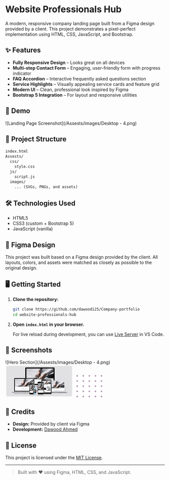 # Website Professionals Hub

A modern, responsive company landing page built from a Figma design provided by a client. This project demonstrates a pixel-perfect implementation using HTML, CSS, JavaScript, and Bootstrap.

## ✨ Features

- **Fully Responsive Design** – Looks great on all devices
- **Multi-step Contact Form** – Engaging, user-friendly form with progress indicator
- **FAQ Accordion** – Interactive frequently asked questions section
- **Service Highlights** – Visually appealing service cards and feature grid
- **Modern UI** – Clean, professional look inspired by Figma
- **Bootstrap 5 Integration** – For layout and responsive utilities

## 🚀 Demo

![Landing Page Screenshot](/Assests/images/Desktop - 4.png)

## 📁 Project Structure

```
index.html
Assests/
  css/
    style.css
  js/
    script.js
  images/
    ... (SVGs, PNGs, and assets)
```

## 🛠️ Technologies Used

- HTML5
- CSS3 (custom + Bootstrap 5)
- JavaScript (vanilla)
  

## 📐 Figma Design

This project was built based on a Figma design provided by the client. All layouts, colors, and assets were matched as closely as possible to the original design.

## 🖥️ Getting Started

1. **Clone the repository:**
   ```sh
   git clone https://github.com/dawood125/Company-portfolio
   cd website-professionals-hub
   ```

2. **Open `index.html` in your browser.**

   For live reload during development, you can use [Live Server](https://marketplace.visualstudio.com/items?itemName=ritwickdey.LiveServer) in VS Code.

## 📸 Screenshots

![Hero Section](/Assests/images/Desktop - 4.png)
![Services Section](Assests/images/website.png)
![FAQ Section](Assests/images/Group%2050.png)

## 🤝 Credits

- **Design:** Provided by client via Figma
- **Development:** [Dawood Ahmed](https://github.com/dawood125)

## 📄 License

This project is licensed under the [MIT License](LICENSE).

---

> Built with ❤️ using Figma, HTML, CSS, and JavaScript.
